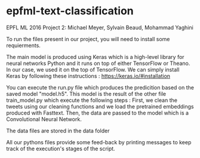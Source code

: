 # epfml-text-classification
EPFL ML 2016 Project 2: Michael Meyer, Sylvain Beaud, Mohammad Yaghini

To run the files present in our project, you will need to install some requierments.

The main model is produced using Keras which is a high-level library for neural networks Python and it runs on top of either TensorFlow or Theano. 
In our case, we used it on the top of TensorFlow. We can simply install Keras by following these instructions : https://keras.io/#installation

You can execute the run.py file which produces the predicition based on the saved model "model.h5". This model is the result of the other file train_model.py which execute the following steps :
First, we clean the tweets using our cleaning functions and we load the pretrained embeddings produced with Fasttext. Then, the data are passed to the model which is a Convolutional Neural Network.

The data files are stored in the data folder

All our pythons files provide some feed-back by printing messages to keep track of the execution's stages of the script.